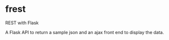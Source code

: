 frest
=====

REST with Flask

A Flask API to return a sample json and an ajax front end to display the data.
